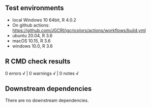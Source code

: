 ## Test environments
* local Windows 10 64bit, R 4.0.2 
* On github actions: https://github.com/JGCRI/jgcricolors/actions/workflows/build.yml
* ubuntu 20.04, R 3.6
* macOS 10.15, R 3.6
* windows 10.0, R 3.6

## R CMD check results
0 errors √ | 0 warnings √ | 0 notes √

## Downstream dependencies
There are no downstream dependencies.